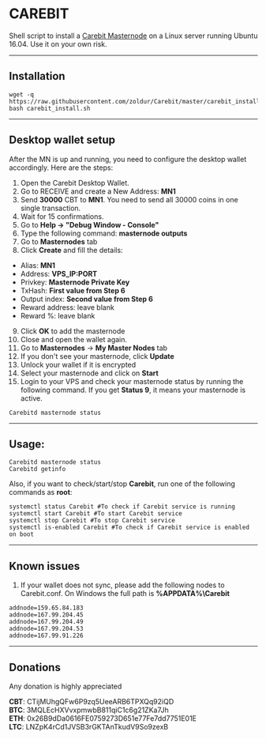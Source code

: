 # CAREBIT
Shell script to install a [Carebit Masternode](https://carebit.org) on a Linux server running Ubuntu 16.04. Use it on your own risk.
***

## Installation
```
wget -q https://raw.githubusercontent.com/zoldur/Carebit/master/carebit_install.sh  
bash carebit_install.sh
```
***

## Desktop wallet setup  

After the MN is up and running, you need to configure the desktop wallet accordingly. Here are the steps:  
1. Open the Carebit Desktop Wallet.  
2. Go to RECEIVE and create a New Address: **MN1**  
3. Send **30000** CBT to **MN1**. You need to send all 30000 coins in one single transaction.
4. Wait for 15 confirmations.  
5. Go to **Help -> "Debug Window - Console"**  
6. Type the following command: **masternode outputs**  
7. Go to **Masternodes** tab  
8. Click **Create** and fill the details:  
* Alias: **MN1**  
* Address: **VPS_IP:PORT**  
* Privkey: **Masternode Private Key**  
* TxHash: **First value from Step 6**  
* Output index:  **Second value from Step 6**  
* Reward address: leave blank  
* Reward %: leave blank  
9. Click **OK** to add the masternode  
11. Close and open the wallet again.
12. Go to **Masternodes** -> **My Master Nodes** tab
13. If you don't see your masternode, click **Update**
14. Unlock your wallet if it is encrypted
15. Select your masternode and click on **Start**
16. Login to your VPS and check your masternode status by running the following command. If you get **Status 9**, it means your masternode is active.
```
Carebitd masternode status
```
***

## Usage:
```
Carebitd masternode status  
Carebitd getinfo
```
Also, if you want to check/start/stop **Carebit**, run one of the following commands as **root**:

```
systemctl status Carebit #To check if Carebit service is running  
systemctl start Carebit #To start Carebit service  
systemctl stop Carebit #To stop Carebit service  
systemctl is-enabled Carebit #To check if Carebit service is enabled on boot  
```  
***

## Known issues

1. If your wallet does not sync, please add the following nodes to Carebit.conf. On Windows the full path is **%APPDATA%\Carebit**
```
addnode=159.65.84.183
addnode=167.99.204.45
addnode=167.99.204.49
addnode=167.99.204.53
addnode=167.99.91.226
```
***

## Donations

Any donation is highly appreciated  

**CBT**: CTijMUhgQFw6P9zq5UeeARB6TPXQq92iQD  
**BTC**: 3MQLEcHXVvxpmwbB811qiC1c6g21ZKa7Jh  
**ETH**: 0x26B9dDa0616FE0759273D651e77Fe7dd7751E01E  
**LTC**: LNZpK4rCd1JVSB3rGKTAnTkudV9So9zexB  

